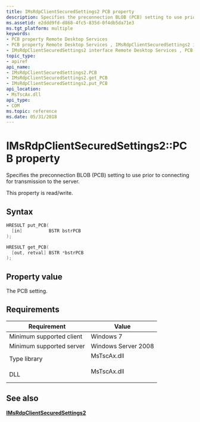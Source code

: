 ```yaml
---
title: IMsRdpClientSecuredSettings2 PCB property
description: Specifies the preconnection BLOB (PCB) setting to use prior to connecting for transmission to the server.
ms.assetid: e2ddd9fd-d868-4fc5-835d-0f4db5da71e3
ms.tgt_platform: multiple
keywords:
- PCB property Remote Desktop Services
- PCB property Remote Desktop Services , IMsRdpClientSecuredSettings2 interface
- IMsRdpClientSecuredSettings2 interface Remote Desktop Services , PCB property
topic_type:
- apiref
api_name:
- IMsRdpClientSecuredSettings2.PCB
- IMsRdpClientSecuredSettings2.get_PCB
- IMsRdpClientSecuredSettings2.put_PCB
api_location:
- MsTscAx.dll
api_type:
- COM
ms.topic: reference
ms.date: 05/31/2018
---
```


# IMsRdpClientSecuredSettings2::PCB property

Specifies the preconnection BLOB (PCB) setting to use prior to connecting for transmission to the server.

This property is read/write.

## Syntax


```C++
HRESULT put_PCB(
  [in]          BSTR bstrPCB
);

HRESULT get_PCB(
  [out, retval] BSTR *bstrPCB
);
```



## Property value

The PCB setting.

## Requirements



| Requirement | Value |
|-------------------------------------|----------------------------------------------------------------------------------------|
| Minimum supported client<br/> | Windows 7<br/>                                                                   |
| Minimum supported server<br/> | Windows Server 2008<br/>                                                         |
| Type library<br/>             | <dl> <dt>MsTscAx.dll</dt> </dl> |
| DLL<br/>                      | <dl> <dt>MsTscAx.dll</dt> </dl> |



## See also

<dl> <dt>

[**IMsRdpClientSecuredSettings2**](imsrdpclientsecuredsettings2.md)
</dt> </dl>

 

 





